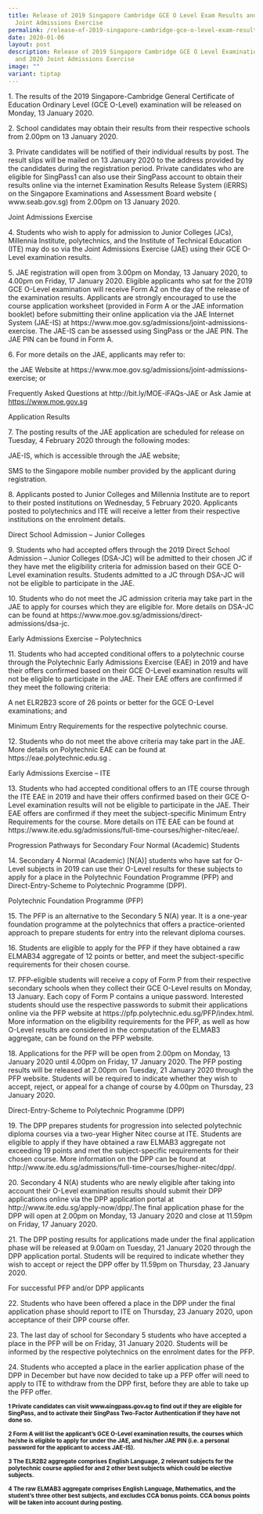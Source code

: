 ```yaml
---
title: Release of 2019 Singapore Cambridge GCE O Level Exam Results and 2020
  Joint Admissions Exercise
permalink: /release-of-2019-singapore-cambridge-gce-o-level-exam-results-and-2020-joint-admissions-exercise/
date: 2020-01-06
layout: post
description: Release of 2019 Singapore Cambridge GCE O Level Examination Results
  and 2020 Joint Admissions Exercise
image: ""
variant: tiptap
---
```

<p>1. The results of the 2019 Singapore-Cambridge General Certificate of
Education Ordinary Level (GCE O-Level) examination will be released on
Monday, 13 January 2020.</p>
<p>2. School candidates may obtain their results from their respective schools
from 2.00pm on 13 January 2020.</p>
<p>3. Private candidates will be notified of their individual results by
post. The result slips will be mailed on 13 January 2020 to the address
provided by the candidates during the registration period. Private candidates
who are eligible for SingPass1 can also use their SingPass account to obtain
their results online via the internet Examination Results Release System
(iERRS) on the Singapore Examinations and Assessment Board website ( www.seab.gov.sg)
from 2.00pm on 13 January 2020.</p>
<p>Joint Admissions Exercise</p>
<p>4. Students who wish to apply for admission to Junior Colleges (JCs),
Millennia Institute, polytechnics, and the Institute of Technical Education
(ITE) may do so via the Joint Admissions Exercise (JAE) using their GCE
O-Level examination results.</p>
<p>5. JAE registration will open from 3.00pm on Monday, 13 January 2020,
to 4.00pm on Friday, 17 January 2020. Eligible applicants who sat for the
2019 GCE O-Level examination will receive Form A2 on the day of the release
of the examination results. Applicants are strongly encouraged to use the
course application worksheet (provided in Form A or the JAE information
booklet) before submitting their online application via the JAE Internet
System (JAE-IS) at https://www.moe.gov.sg/admissions/joint-admissions-exercise.
The JAE-IS can be assessed using SingPass or the JAE PIN. The JAE PIN can
be found in Form A.</p>
<p>6. For more details on the JAE, applicants may refer to:</p>
<p>the JAE Website at https://www.moe.gov.sg/admissions/joint-admissions-exercise;
or</p>
<p>Frequently Asked Questions at http://bit.ly/MOE-iFAQs-JAE or Ask Jamie
at <a href="https://www.moe.gov.sg" rel="noopener noreferrer nofollow" target="_blank">https://www.moe.gov.sg</a>
</p>
<p>Application Results</p>
<p>7. The posting results of the JAE application are scheduled for release
on Tuesday, 4 February 2020 through the following modes:</p>
<p>JAE-IS, which is accessible through the JAE website;</p>
<p>SMS to the Singapore mobile number provided by the applicant during registration.</p>
<p>8. Applicants posted to Junior Colleges and Millennia Institute are to
report to their posted institutions on Wednesday, 5 February 2020. Applicants
posted to polytechnics and ITE will receive a letter from their respective
institutions on the enrolment details.</p>
<p>Direct School Admission – Junior Colleges</p>
<p>9. Students who had accepted offers through the 2019 Direct School Admission
– Junior Colleges (DSA-JC) will be admitted to their chosen JC if they
have met the eligibility criteria for admission based on their GCE O-Level
examination results. Students admitted to a JC through DSA-JC will not
be eligible to participate in the JAE.</p>
<p>10. Students who do not meet the JC admission criteria may take part in
the JAE to apply for courses which they are eligible for. More details
on DSA-JC can be found at https://www.moe.gov.sg/admissions/direct-admissions/dsa-jc.</p>
<p>Early Admissions Exercise – Polytechnics</p>
<p>11. Students who had accepted conditional offers to a polytechnic course
through the Polytechnic Early Admissions Exercise (EAE) in 2019 and have
their offers confirmed based on their GCE O-Level examination results will
not be eligible to participate in the JAE. Their EAE offers are confirmed
if they meet the following criteria:</p>
<p>A net ELR2B23 score of 26 points or better for the GCE O-Level examinations;
and</p>
<p>Minimum Entry Requirements for the respective polytechnic course.</p>
<p>12. Students who do not meet the above criteria may take part in the JAE.
More details on Polytechnic EAE can be found at https://eae.polytechnic.edu.sg
.</p>
<p>Early Admissions Exercise – ITE</p>
<p>13. Students who had accepted conditional offers to an ITE course through
the ITE EAE in 2019 and have their offers confirmed based on their GCE
O-Level examination results will not be eligible to participate in the
JAE. Their EAE offers are confirmed if they meet the subject-specific Minimum
Entry Requirements for the course. More details on ITE EAE can be found
at https://www.ite.edu.sg/admissions/full-time-courses/higher-nitec/eae/.</p>
<p>Progression Pathways for Secondary Four Normal (Academic) Students</p>
<p>14. Secondary 4 Normal (Academic) [N(A)] students who have sat for O-Level
subjects in 2019 can use their O-Level results for these subjects to apply
for a place in the Polytechnic Foundation Programme (PFP) and Direct-Entry-Scheme
to Polytechnic Programme (DPP).</p>
<p>Polytechnic Foundation Programme (PFP)</p>
<p>15. The PFP is an alternative to the Secondary 5 N(A) year. It is a one-year
foundation programme at the polytechnics that offers a practice-oriented
approach to prepare students for entry into the relevant diploma courses.</p>
<p>16. Students are eligible to apply for the PFP if they have obtained a
raw ELMAB34 aggregate of 12 points or better, and meet the subject-specific
requirements for their chosen course.</p>
<p>17. PFP-eligible students will receive a copy of Form P from their respective
secondary schools when they collect their GCE O-Level results on Monday,
13 January. Each copy of Form P contains a unique password. Interested
students should use the respective passwords to submit their applications
online via the PFP website at https://pfp.polytechnic.edu.sg/PFP/index.html.
More information on the eligibility requirements for the PFP, as well as
how O-Level results are considered in the computation of the ELMAB3 aggregate,
can be found on the PFP website.</p>
<p>18. Applications for the PFP will be open from 2.00pm on Monday, 13 January
2020 until 4.00pm on Friday, 17 January 2020. The PFP posting results will
be released at 2.00pm on Tuesday, 21 January 2020 through the PFP website.
Students will be required to indicate whether they wish to accept, reject,
or appeal for a change of course by 4.00pm on Thursday, 23 January 2020.</p>
<p>Direct-Entry-Scheme to Polytechnic Programme (DPP)</p>
<p>19. The DPP prepares students for progression into selected polytechnic
diploma courses via a two-year Higher Nitec course at ITE. Students are
eligible to apply if they have obtained a raw ELMAB3 aggregate not exceeding
19 points and met the subject-specific requirements for their chosen course.
More information on the DPP can be found at http://www.ite.edu.sg/admissions/full-time-courses/higher-nitec/dpp/.</p>
<p>20. Secondary 4 N(A) students who are newly eligible after taking into
account their O-Level examination results should submit their DPP applications
online via the DPP application portal at http://www.ite.edu.sg/apply-now/dpp/.The
final application phase for the DPP will open at 2.00pm on Monday, 13 January
2020 and close at 11.59pm on Friday, 17 January 2020.</p>
<p>21. The DPP posting results for applications made under the final application
phase will be released at 9.00am on Tuesday, 21 January 2020 through the
DPP application portal. Students will be required to indicate whether they
wish to accept or reject the DPP offer by 11.59pm on Thursday, 23 January
2020.</p>
<p>For successful PFP and/or DPP applicants</p>
<p>22. Students who have been offered a place in the DPP under the final
application phase should report to ITE on Thursday, 23 January 2020, upon
acceptance of their DPP course offer.</p>
<p>23. The last day of school for Secondary 5 students who have accepted
a place in the PFP will be on Friday, 31 January 2020. Students will be
informed by the respective polytechnics on the enrolment dates for the
PFP.</p>
<p>24. Students who accepted a place in the earlier application phase of
the DPP in December but have now decided to take up a PFP offer will need
to apply to ITE to withdraw from the DPP first, before they are able to
take up the PFP offer.</p>
<p><strong><sub>1 Private candidates can visit </sub><a href="https://www.singpass.gov.sg/" rel="noopener noreferrer nofollow" target="_blank"><sub>www.singpass.gov.sg</sub></a><sub> to find out if they are eligible for SingPass, and to activate their SingPass Two-Factor Authentication if they have not done so.</sub></strong>
</p>
<p><strong><sub>2 Form A will list the applicant’s GCE O-Level examination results, the courses which he/she is eligible to apply for under the JAE, and his/her JAE PIN (i.e. a personal password for the applicant to access JAE-IS).</sub></strong>
</p>
<p><strong><sub>3 The ELR2B2 aggregate comprises English Language, 2 relevant subjects for the polytechnic course applied for and 2 other best subjects which could be elective subjects.</sub></strong>
</p>
<p><strong><sub>4 The raw ELMAB3 aggregate comprises English Language, Mathematics, and the student’s three other best subjects, and excludes CCA bonus points. CCA bonus points will be taken into account during posting.</sub></strong>
</p>
<p></p>